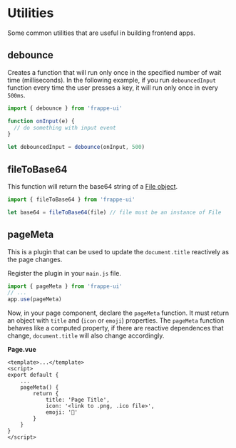 # Utilities

Some common utilities that are useful in building frontend apps.

## debounce

Creates a function that will run only once in the specified number of wait time
(milliseconds). In the following example, if you run `debouncedInput` function
every time the user presses a key, it will run only once in every `500ms`.

```js
import { debounce } from 'frappe-ui'

function onInput(e) {
  // do something with input event
}

let debouncedInput = debounce(onInput, 500)
```

## fileToBase64

This function will return the base64 string of a
[File object](https://developer.mozilla.org/en-US/docs/Web/API/File_API).

```js
import { fileToBase64 } from 'frappe-ui'

let base64 = fileToBase64(file) // file must be an instance of File
```

## pageMeta

This is a plugin that can be used to update the `document.title` reactively as
the page changes.

Register the plugin in your `main.js` file.

```js
import { pageMeta } from 'frappe-ui'
// ...
app.use(pageMeta)
```

Now, in your page component, declare the `pageMeta` function. It must return an
object with `title` and (`icon` or `emoji`) properties. The `pageMeta` function
behaves like a computed property, if there are reactive dependences that change,
`document.title` will also change accordingly.

**Page.vue**

```vue
<template>...</template>
<script>
export default {
    ...
    pageMeta() {
        return {
            title: 'Page Title',
            icon: '<link to .png, .ico file>',
            emoji: '🌈'
        }
    }
}
</script>
```

